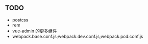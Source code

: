 ## TODO
* postcss
* rem
* [vue-admin](https://github.com/fundon/vue-admin) 的更多组件
* webpack.base.conf.js;webpack.dev.conf.js;webpack.pod.conf.js
